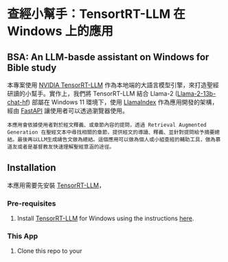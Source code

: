 # 查經小幫手：TensortRT-LLM 在 Windows 上的應用
## BSA: An LLM-basde assistant on Windows for Bible study 

本專案使用 [NVIDIA TensorRT-LLM](https://developer.nvidia.com/tensorrt#inference) 作為本地端的大語言模型引擎，來打造聖經研讀的小幫手。實作上，我們將 TensorRT-LLM 結合 Llama-2 ([Llama-2-13b-chat-hf](https://huggingface.co/meta-llama/Llama-2-7b-chat-hf)) 部屬在 Windows 11 環境下，使用 [LlamaIndex](https://www.llamaindex.ai/) 作為應用開發的架構，經由 [FastAPI](https://fastapi.tiangolo.com/) 讓使用者可以透過瀏覽器使用。

    本應用會依據使用者對於經文釋義、或章節內容的提問，透過 Retrieval Augmented Generation 在聖經文本中尋找相關的章節，提供經文的導讀、釋義、並針對提問給予摘要總結。最後再以LLM生成禱告文做為總結。這個應用可以做為個人或小組查經的輔助工具，做為慕道友或者是基督教友快速理解聖經意涵的途徑。

## Installation

本應用需要先安裝 [TensorRT-LLM](https://github.com/NVIDIA/TensorRT-LLM/)，

### Pre-requisites
1. Install [TensorRT-LLM](https://github.com/NVIDIA/TensorRT-LLM/) for Windows using the instructions [here](https://github.com/NVIDIA/TensorRT-LLM/tree/v0.6.1/windows#quick-start).


### This App
1. Clone this repo to your 

